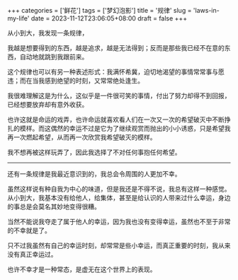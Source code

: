 ﻿+++
categories = ['鲜花']
tags = ['梦幻泡影']
title = '规律'
slug = 'laws-in-my-life'
date = 2023-11-12T23:06:05+08:00
draft = false
+++

从小到大，我发现一条规律，

我越是想要得到的东西，越是追求，越是无法得到；反而是那些我已经不在意的东西，自动地就跳到我跟前来。

这个规律也可以有另一种表述形式：我满怀希冀，迫切地渴望的事情常常事与愿违；而在当我感到绝望的时刻，又常常绝处逢生。

我很难理解这是为什么，这似乎是一件很可笑的事情，付出了努力却得不到回报，已经想要放弃却有意外收获。

也许这就是命运的戏弄，也许命运就喜欢看人们在一次又一次的希望破灭中不断挣扎的模样。而这偶然的幸运不过是它为了继续观赏而抛出的小小诱惑，只是希望我再一次燃起希望，从而再一次欣赏我希望破灭的模样。

我不想再被这样玩弄了，因此我选择了不对任何事抱任何希望。

___

还有一条规律是我最近意识到的，我总会令周围的人更加不幸。

虽然这样说有种自我为中心的味道，但是我还是不得不说，我总有这样一种感觉。从小到大，我基本没有给他人，给集体，甚至是给认识的人带来过什么幸运，身边的事总是会莫名其妙地变得很糟。

当然不能说我夺走了属于他人的幸运，因为我也没有变得幸运，虽然也不至于非常的不幸就是了。

只不过我虽然有自己的幸运时刻，却常常是些小幸运，而真正重要的时刻，我从来没有真正幸运过。

也许不幸才是一种常态，是虚无在这个世界上的表现。
